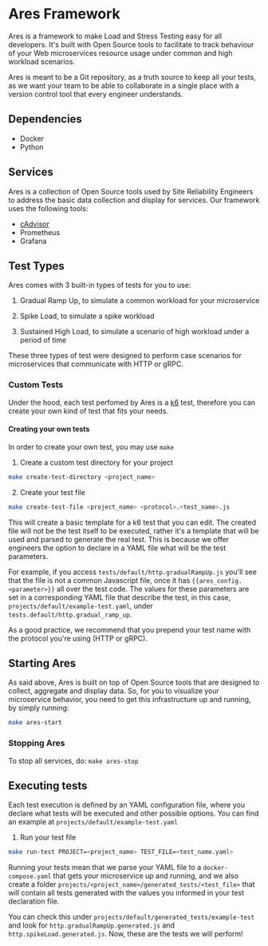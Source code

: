 # Ares Framework

Ares is a framework to make Load and Stress Testing easy for all developers. It's built with Open Source tools to facilitate to track behaviour of your Web microservices resource usage under common and high workload scenarios.

Ares is meant to be a Git repository, as a truth source to keep all your tests, as we want your team to be able to collaborate in a single place with a version control tool that every engineer understands.

## Dependencies
- Docker
- Python

## Services

Ares is a collection of Open Source tools used by Site Reliability Engineers to address the basic data collection and display for services. Our framework uses the following tools:

- [cAdvisor](https://github.com/google/cadvisor)
- Prometheus
- Grafana

## Test Types

Ares comes with 3 built-in types of tests for you to use:

1. Gradual Ramp Up, to simulate a common workload for your microservice

2. Spike Load, to simulate a spike workload

3. Sustained High Load, to simulate a scenario of high workload under a period of time

These three types of test were designed to perform case scenarios for microservices that communicate with HTTP or gRPC.

### Custom Tests

Under the hood, each test perfomed by Ares is a [k6](https://k6.io/) test, therefore you can create your own kind of test that fits your needs.

#### Creating your own tests

In order to create your own test, you may use `make`

1. Create a custom test directory for your project

```sh
make create-test-directory <project_name>
```

2. Create your test file

```sh
make create-test-file <project_name> <protocol>.<test_name>.js
```

This will create a basic template for a k6 test that you can edit. The created file will not be the test itself to be executed, rather it's a template that will be used and parsed to generate the real test. This is because we offer engineers the option to declare in a YAML file what will be the test parameters.

For example, if you access `tests/default/http.gradualRampUp.js` you'll see that the file is not a common Javascript file, once it has `{{ares_config.<parameter>}}` all over the test code. The values for these parameters are set in a corresponding YAML file that describe the test, in this case, `projects/default/example-test.yaml`, under `tests.default/http.gradual_ramp_up`.

As a good practice, we recommend that you prepend your test name with the protocol you're using (HTTP or gRPC).

## Starting Ares

As said above, Ares is built on top of Open Source tools that are designed to collect, aggregate and display data. So, for you to visualize your microservice behavior, you need to get this infrastructure up and running, by simply running:

```sh
make ares-start
```

### Stopping Ares

To stop all services, do: `make ares-stop`

## Executing tests

Each test execution is defined by an YAML configuration file, where you declare what tests will be executed and other possible options. You can find an example at `projects/default/example-test.yaml`

1. Run your test file

```sh
make run-test PROJECT=<project_name> TEST_FILE=<test_name.yaml>
```

Running your tests mean that we parse your YAML file to a `docker-compose.yaml` that gets your microservice up and running, and we also create a folder `projects/<project_name>/generated_tests/<test_file>` that will contain all tests generated with the values you informed in your test declaration file.

You can check this under `projects/default/generated_tests/example-test` and look for `http.gradualRampUp.generated.js` and `http.spikeLoad.generated.js`. Now, these are the tests we will perform!